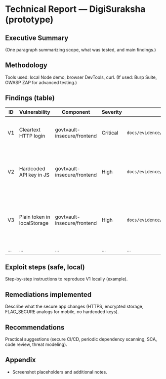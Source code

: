 # Technical Report — DigiSuraksha (prototype)

## Executive Summary
(One paragraph summarizing scope, what was tested, and main findings.)

## Methodology
Tools used: local Node demo, browser DevTools, curl. (If used: Burp Suite, OWASP ZAP for advanced testing.)

## Findings (table)
| ID | Vulnerability | Component | Severity | Evidence | Remediation |
|----|---------------|-----------|----------|----------|------------|
| V1 | Cleartext HTTP login | govtvault-insecure/frontend | Critical | `docs/evidence/vuln_http_post.png` | Use HTTPS/TLS; HSTS; certificate pinning |
| V2 | Hardcoded API key in JS | govtvault-insecure/frontend | High | `docs/evidence/vuln_hardcoded_key.png` | Move secrets to server or environment, don't hardcode in client |
| V3 | Plain token in localStorage | govtvault-insecure/frontend | High | `docs/evidence/vuln_localstorage.png` | Use HttpOnly secure cookies or encrypted storage with proper key management |
| ... | ... | ... | ... | ... | ... |

## Exploit steps (safe, local)
Step-by-step instructions to reproduce V1 locally (example).

## Remediations implemented
Describe what the secure app changes (HTTPS, encrypted storage, FLAG_SECURE analogs for mobile, no hardcoded keys).

## Recommendations
Practical suggestions (secure CI/CD, periodic dependency scanning, SCA, code review, threat modeling).

## Appendix
- Screenshot placeholders and additional notes.
